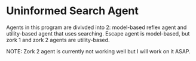 # Uninformed Search Agent

Agents in this program are divivded into 2: model-based reflex agent and utility-based agent that uses searching. Escape agent is model-based, but zork 1 and zork 2 agents are utility-based.

NOTE: Zork 2 agent is currently not working well but I will work on it ASAP.
